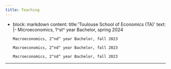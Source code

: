 ```yaml
---
title: Teaching
---
```

  - block: markdown
    content:
      title:'Toulouse School of Economics (TA)'
      text: |-
        Microeconomics, 1^st^ year Bachelor, spring 2024

        Macroeconomics, 2^nd^ year Bachelor, fall 2023

        Macroeconomics, 2^nd^ year Bachelor, fall 2023
  
        Macroeconomics, 2^nd^ year Bachelor, fall 2023

---
